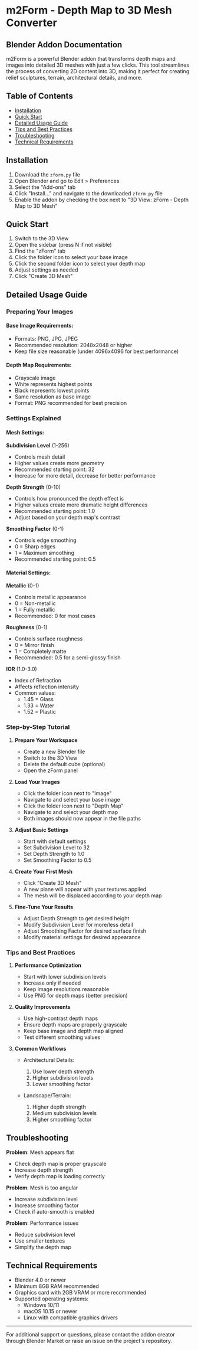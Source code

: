 # m2Form - Depth Map to 3D Mesh Converter
## Blender Addon Documentation

m2Form is a powerful Blender addon that transforms depth maps and images into detailed 3D meshes with just a few clicks. This tool streamlines the process of converting 2D content into 3D, making it perfect for creating relief sculptures, terrain, architectural details, and more.

## Table of Contents
- [Installation](#installation)
- [Quick Start](#quick-start)
- [Detailed Usage Guide](#detailed-usage-guide)
- [Tips and Best Practices](#tips-and-best-practices)
- [Troubleshooting](#troubleshooting)
- [Technical Requirements](#technical-requirements)

## Installation

1. Download the `zform.py` file
2. Open Blender and go to Edit > Preferences
3. Select the "Add-ons" tab
4. Click "Install..." and navigate to the downloaded `zform.py` file
5. Enable the addon by checking the box next to "3D View: zForm - Depth Map to 3D Mesh"

## Quick Start

1. Switch to the 3D View
2. Open the sidebar (press N if not visible)
3. Find the "zForm" tab
4. Click the folder icon to select your base image
5. Click the second folder icon to select your depth map
6. Adjust settings as needed
7. Click "Create 3D Mesh"

## Detailed Usage Guide

### Preparing Your Images

#### Base Image Requirements:
- Formats: PNG, JPG, JPEG
- Recommended resolution: 2048x2048 or higher
- Keep file size reasonable (under 4096x4096 for best performance)

#### Depth Map Requirements:
- Grayscale image
- White represents highest points
- Black represents lowest points
- Same resolution as base image
- Format: PNG recommended for best precision

### Settings Explained

#### Mesh Settings:

**Subdivision Level** (1-256)
- Controls mesh detail
- Higher values create more geometry
- Recommended starting point: 32
- Increase for more detail, decrease for better performance

**Depth Strength** (0-10)
- Controls how pronounced the depth effect is
- Higher values create more dramatic height differences
- Recommended starting point: 1.0
- Adjust based on your depth map's contrast

**Smoothing Factor** (0-1)
- Controls edge smoothing
- 0 = Sharp edges
- 1 = Maximum smoothing
- Recommended starting point: 0.5

#### Material Settings:

**Metallic** (0-1)
- Controls metallic appearance
- 0 = Non-metallic
- 1 = Fully metallic
- Recommended: 0 for most cases

**Roughness** (0-1)
- Controls surface roughness
- 0 = Mirror finish
- 1 = Completely matte
- Recommended: 0.5 for a semi-glossy finish

**IOR** (1.0-3.0)
- Index of Refraction
- Affects reflection intensity
- Common values:
  - 1.45 = Glass
  - 1.33 = Water
  - 1.52 = Plastic

### Step-by-Step Tutorial

1. **Prepare Your Workspace**
   - Create a new Blender file
   - Switch to the 3D View
   - Delete the default cube (optional)
   - Open the zForm panel

2. **Load Your Images**
   - Click the folder icon next to "Image"
   - Navigate to and select your base image
   - Click the folder icon next to "Depth Map"
   - Navigate to and select your depth map
   - Both images should now appear in the file paths

3. **Adjust Basic Settings**
   - Start with default settings
   - Set Subdivision Level to 32
   - Set Depth Strength to 1.0
   - Set Smoothing Factor to 0.5

4. **Create Your First Mesh**
   - Click "Create 3D Mesh"
   - A new plane will appear with your textures applied
   - The mesh will be displaced according to your depth map

5. **Fine-Tune Your Results**
   - Adjust Depth Strength to get desired height
   - Modify Subdivision Level for more/less detail
   - Adjust Smoothing Factor for desired surface finish
   - Modify material settings for desired appearance

### Tips and Best Practices

1. **Performance Optimization**
   - Start with lower subdivision levels
   - Increase only if needed
   - Keep image resolutions reasonable
   - Use PNG for depth maps (better precision)

2. **Quality Improvements**
   - Use high-contrast depth maps
   - Ensure depth maps are properly grayscale
   - Keep base image and depth map aligned
   - Test different smoothing values

3. **Common Workflows**
   - Architectural Details:
     1. Use lower depth strength
     2. Higher subdivision levels
     3. Lower smoothing factor
   
   - Landscape/Terrain:
     1. Higher depth strength
     2. Medium subdivision levels
     3. Higher smoothing factor

## Troubleshooting

**Problem**: Mesh appears flat
- Check depth map is proper grayscale
- Increase depth strength
- Verify depth map is loading correctly

**Problem**: Mesh is too angular
- Increase subdivision level
- Increase smoothing factor
- Check if auto-smooth is enabled

**Problem**: Performance issues
- Reduce subdivision level
- Use smaller textures
- Simplify the depth map

## Technical Requirements

- Blender 4.0 or newer
- Minimum 8GB RAM recommended
- Graphics card with 2GB VRAM or more recommended
- Supported operating systems:
  - Windows 10/11
  - macOS 10.15 or newer
  - Linux with compatible graphics drivers

---

For additional support or questions, please contact the addon creator through Blender Market or raise an issue on the project's repository.